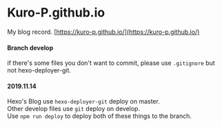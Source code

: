 # Kuro-P.github.io
My blog record. [https://kuro-p.github.io/](https://kuro-p.github.io/)

#### Branch develop
if there's some files you don't want to commit, please use `.gitignore` but not hexo-deployer-git.

#### 2019.11.14
Hexo's Blog use `hexo-deployer-git` deploy on master.<br/>
Other develop files use `git` deploy on develop.<br/>
Use `npm run deploy` to deploy both of these things to the branch.<br/>